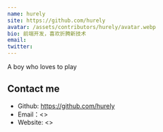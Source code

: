 ```yaml
---
name: hurely
site: https://github.com/hurely
avatar: /assets/contributors/hurely/avatar.webp
bio: 前端开发，喜欢折腾新技术
email:
twitter:
---
```


A boy who loves to play

## Contact me

- Github: <https://github.com/hurely>
- Email：<>
- Website: <>
